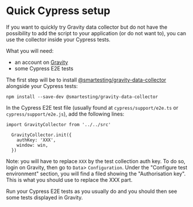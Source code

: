 # Quick Cypress setup

If you want to quickly try Gravity data collector but do not have the possibility to add the script to your application (or do not want to), you can use the collector inside your Cypress tests.

What you will need:

- an account on [Gravity](https://gravity.smartesting.com)
- some Cypress E2E tests

The first step will be to install [@smartesting/gravity-data-collector](https://www.npmjs.com/package/@smartesting/gravity-data-collector) alongside your Cypress tests:

```shell
npm install --save-dev @smartesting/gravity-data-collector
```

In the Cypress E2E test file (usually found at `cypress/support/e2e.ts` or `cypress/support/e2e.js`), add the following lines:

```typecript
import GravityCollector from '../../src'

  GravityCollector.init({
    authKey: 'XXX',
    window: win,
  })
```

Note: you will have to replace `XXX` by the test collection auth key. To do so, login on Gravity, then go to `Data`> `Configuration`. Under the "Configure test environment" section, you will find a filed showing the "Authorisation key". This is what you should use to replace the XXX part.

Run your Cypress E2E tests as you usually do and you should then see some tests displayed in Gravity.
